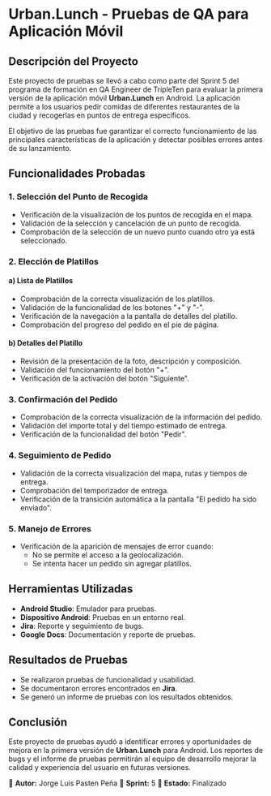 # Urban.Lunch - Pruebas de QA para Aplicación Móvil

## Descripción del Proyecto

Este proyecto de pruebas se llevó a cabo como parte del Sprint 5 del programa de formación en QA Engineer de TripleTen para evaluar la primera versión de la aplicación móvil **Urban.Lunch** en Android. La aplicación permite a los usuarios pedir comidas de diferentes restaurantes de la ciudad y recogerlas en puntos de entrega específicos. 

El objetivo de las pruebas fue garantizar el correcto funcionamiento de las principales características de la aplicación y detectar posibles errores antes de su lanzamiento.

## Funcionalidades Probadas

### 1. Selección del Punto de Recogida
- Verificación de la visualización de los puntos de recogida en el mapa.
- Validación de la selección y cancelación de un punto de recogida.
- Comprobación de la selección de un nuevo punto cuando otro ya está seleccionado.

### 2. Elección de Platillos
#### a) Lista de Platillos
- Comprobación de la correcta visualización de los platillos.
- Validación de la funcionalidad de los botones "+" y "-".
- Verificación de la navegación a la pantalla de detalles del platillo.
- Comprobación del progreso del pedido en el pie de página.

#### b) Detalles del Platillo
- Revisión de la presentación de la foto, descripción y composición.
- Validación del funcionamiento del botón "+".
- Verificación de la activación del botón "Siguiente".

### 3. Confirmación del Pedido
- Comprobación de la correcta visualización de la información del pedido.
- Validación del importe total y del tiempo estimado de entrega.
- Verificación de la funcionalidad del botón "Pedir".

### 4. Seguimiento de Pedido
- Validación de la correcta visualización del mapa, rutas y tiempos de entrega.
- Comprobación del temporizador de entrega.
- Verificación de la transición automática a la pantalla "El pedido ha sido enviado".

### 5. Manejo de Errores
- Verificación de la aparición de mensajes de error cuando:
  - No se permite el acceso a la geolocalización.
  - Se intenta hacer un pedido sin agregar platillos.

## Herramientas Utilizadas
- **Android Studio**: Emulador para pruebas.
- **Dispositivo Android**: Pruebas en un entorno real.
- **Jira**: Reporte y seguimiento de bugs.
- **Google Docs**: Documentación y reporte de pruebas.

## Resultados de Pruebas
- Se realizaron pruebas de funcionalidad y usabilidad.
- Se documentaron errores encontrados en **Jira**.
- Se generó un informe de pruebas con los resultados obtenidos.

## Conclusión
Este proyecto de pruebas ayudó a identificar errores y oportunidades de mejora en la primera versión de **Urban.Lunch** para Android. Los reportes de bugs y el informe de pruebas permitirán al equipo de desarrollo mejorar la calidad y experiencia del usuario en futuras versiones.

📌 **Autor:** Jorge Luis Pasten Peña
📅 **Sprint:** 5
🚀 **Estado:** Finalizado
